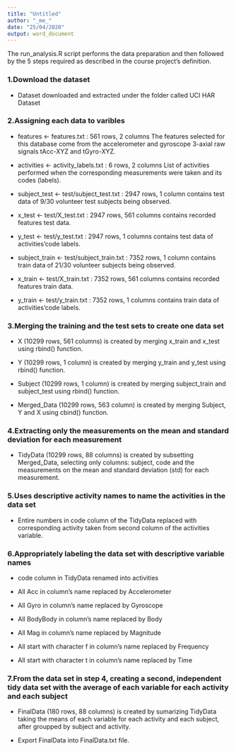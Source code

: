 ```yaml
---
title: "Untitled"
author: "_me_"
date: "25/04/2020"
output: word_document
---
```


The run_analysis.R script performs the data preparation and then followed by the 5 steps required as described in the course project’s definition.
### 1.Download the dataset
  * Dataset downloaded and extracted under the folder called UCI HAR Dataset

### 2.Assigning each data to varibles
  * features <- features.txt : 561 rows, 2 columns
The features selected for this database come from the accelerometer and gyroscope 3-axial raw signals tAcc-XYZ and tGyro-XYZ.

  * activities <- activity_labels.txt : 6 rows, 2 columns List of activities performed when the corresponding measurements were taken and its codes (labels).

  * subject_test <- test/subject_test.txt : 2947 rows, 1 column contains test data of 9/30 volunteer test subjects being observed.

  * x_test <- test/X_test.txt : 2947 rows, 561 columns contains recorded features test data.

  * y_test <- test/y_test.txt : 2947 rows, 1 columns contains test data of activities’code labels.

  * subject_train <- test/subject_train.txt : 7352 rows, 1 column contains train data of 21/30 volunteer subjects being observed.

  * x_train <- test/X_train.txt : 7352 rows, 561 columns contains recorded features train data.

  * y_train <- test/y_train.txt : 7352 rows, 1 columns
contains train data of activities’code labels.

### 3.Merging the training and the test sets to create one data set
  * X (10299 rows, 561 columns) is created by merging 
x_train and x_test using rbind() function.

  * Y (10299 rows, 1 column) is created by merging y_train and y_test using rbind() function.

  * Subject (10299 rows, 1 column) is created by merging subject_train and subject_test using rbind() function.
  
  * Merged_Data (10299 rows, 563 column) is created by merging Subject, Y and X using cbind() function.

### 4.Extracting only the measurements on the mean and standard deviation for each measurement
  * TidyData (10299 rows, 88 columns) is created by subsetting Merged_Data, selecting only columns: subject, code and the measurements on the mean and standard deviation (std) for each measurement.

### 5.Uses descriptive activity names to name the activities in the data set
* Entire numbers in code column of the TidyData replaced with corresponding activity taken from second column of the activities variable.

### 6.Appropriately labeling the data set with descriptive variable names
  * code column in TidyData renamed into activities

  * All Acc in column’s name replaced by Accelerometer

  * All Gyro in column’s name replaced by Gyroscope

  * All BodyBody in column’s name replaced by Body

  * All Mag in column’s name replaced by Magnitude

  * All start with character f in column’s name replaced by Frequency

  * All start with character t in column’s name replaced by Time

### 7.From the data set in step 4, creating a second, independent tidy data set with the average of each variable for each activity and each subject

  * FinalData (180 rows, 88 columns) is created by sumarizing TidyData taking the means of each variable for each activity and each subject, after groupped by subject and activity.

  * Export FinalData into FinalData.txt file.

